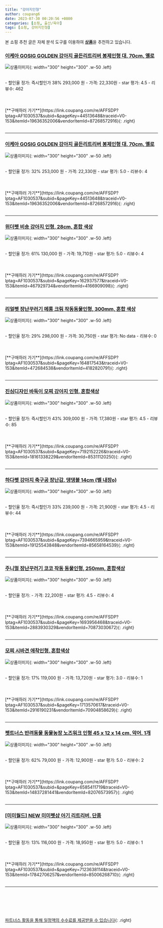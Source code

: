 ```yaml
---
title: "강아지인형"
author: coupang6
date: 2023-07-30 00:20:56 +0800
categories: [쇼핑, 출산/육아]
tags: [쇼핑, 강아지인형]
---
```


본 쇼핑 추천 글은 자체 분석 도구를 이용하여 [**상품**](https://link.coupang.com/a/bao1ui)을 추천하고 있습니다.

### [이케아 GOSIG GOLDEN 강아지 골든리트리버 봉제인형 대, 70cm, 옐로](https://link.coupang.com/re/AFFSDP?lptag=AF1030537&subid=&pageKey=44513648&traceid=V0-153&itemId=19636352006&vendorItemId=87268572916)

![상품이미지](https://thumbnail9.coupangcdn.com/thumbnails/remote/230x230ex/image/vendor_inventory/111e/15e35e736be6a146d953f58c2e95261c6f23e67aefe11abea4cc7c18a4fa.jpg){: width="300" height="300" .w-50 .left}


<br>
- 할인율 정가: 즉시할인가 38%  293,000   원
- 가격: 22,330원
- star 평가: 4.5
- 리뷰수: 462
<br>
<br>
<br>
<br>
[**구매하러 가기**](https://link.coupang.com/re/AFFSDP?lptag=AF1030537&subid=&pageKey=44513648&traceid=V0-153&itemId=19636352006&vendorItemId=87268572916){: .right}
<br>
<br>

---

### [이케아 GOSIG GOLDEN 강아지 골든리트리버 봉제인형 대, 70cm, 옐로](https://link.coupang.com/re/AFFSDP?lptag=AF1030537&subid=&pageKey=44513648&traceid=V0-153&itemId=19636352006&vendorItemId=87268572916)

![상품이미지](https://thumbnail9.coupangcdn.com/thumbnails/remote/230x230ex/image/vendor_inventory/111e/15e35e736be6a146d953f58c2e95261c6f23e67aefe11abea4cc7c18a4fa.jpg){: width="300" height="300" .w-50 .left}


<br>
- 할인율 정가: 32%  253,000   원
- 가격: 22,330원
- star 평가: 5.0
- 리뷰수: 4
<br>
<br>
<br>
<br>
[**구매하러 가기**](https://link.coupang.com/re/AFFSDP?lptag=AF1030537&subid=&pageKey=44513648&traceid=V0-153&itemId=19636352006&vendorItemId=87268572916){: .right}
<br>
<br>

---

### [위더펫 비숑 강아지 인형, 28cm, 혼합 색상](https://link.coupang.com/re/AFFSDP?lptag=AF1030537&subid=&pageKey=162937577&traceid=V0-153&itemId=467929734&vendorItemId=4166909098)

![상품이미지](https://thumbnail9.coupangcdn.com/thumbnails/remote/230x230ex/image/retail/images/2018/11/30/15/5/d2f1a441-e44d-464c-a75b-b2c38a73c648.jpg){: width="300" height="300" .w-50 .left}


<br>
- 할인율 정가: 61%  130,000   원
- 가격: 19,710원
- star 평가: 5.0
- 리뷰수: 4
<br>
<br>
<br>
<br>
[**구매하러 가기**](https://link.coupang.com/re/AFFSDP?lptag=AF1030537&subid=&pageKey=162937577&traceid=V0-153&itemId=467929734&vendorItemId=4166909098){: .right}
<br>
<br>

---

### [리얼펫 장난꾸러기 메롱 크림 작동동물인형, 300mm, 혼합 색상](https://link.coupang.com/re/AFFSDP?lptag=AF1030537&subid=&pageKey=164817543&traceid=V0-153&itemId=472684538&vendorItemId=4182820791)

![상품이미지](https://thumbnail7.coupangcdn.com/thumbnails/remote/230x230ex/image/product/image/vendoritem/2019/04/15/4182820791/4d67c0fd-1773-492b-a94d-95c738e23771.jpg){: width="300" height="300" .w-50 .left}


<br>
- 할인율 정가: 29%  298,000   원
- 가격: 30,750원
- star 평가: No data
- 리뷰수: 0
<br>
<br>
<br>
<br>
[**구매하러 가기**](https://link.coupang.com/re/AFFSDP?lptag=AF1030537&subid=&pageKey=164817543&traceid=V0-153&itemId=472684538&vendorItemId=4182820791){: .right}
<br>
<br>

---

### [진심디자인 바둑이 모찌 강아지 인형, 혼합색상](https://link.coupang.com/re/AFFSDP?lptag=AF1030537&subid=&pageKey=7192152226&traceid=V0-153&itemId=18161338229&vendorItemId=85311120250)

![상품이미지](https://thumbnail8.coupangcdn.com/thumbnails/remote/230x230ex/image/rs_quotation_api/3yjfba6p/f21f9a7eb5214ef28c55a1a06db8fd31.jpg){: width="300" height="300" .w-50 .left}


<br>
- 할인율 정가: 즉시할인가 43%  309,000   원
- 가격: 17,380원
- star 평가: 4.5
- 리뷰수: 85
<br>
<br>
<br>
<br>
[**구매하러 가기**](https://link.coupang.com/re/AFFSDP?lptag=AF1030537&subid=&pageKey=7192152226&traceid=V0-153&itemId=18161338229&vendorItemId=85311120250){: .right}
<br>
<br>

---

### [하다펫 강아지 축구공 장난감, 댕댕볼 14cm (벨 내장o)](https://link.coupang.com/re/AFFSDP?lptag=AF1030537&subid=&pageKey=7394665959&traceid=V0-153&itemId=19125543848&vendorItemId=85658164539)

![상품이미지](https://thumbnail9.coupangcdn.com/thumbnails/remote/230x230ex/image/vendor_inventory/c1f1/5a1f336962e553d45e13bfa3be58e048a8a91e9a499db3136690aece3c9c.jpg){: width="300" height="300" .w-50 .left}


<br>
- 할인율 정가: 즉시할인가 33%  239,000   원
- 가격: 21,900원
- star 평가: 4.5
- 리뷰수: 44
<br>
<br>
<br>
<br>
[**구매하러 가기**](https://link.coupang.com/re/AFFSDP?lptag=AF1030537&subid=&pageKey=7394665959&traceid=V0-153&itemId=19125543848&vendorItemId=85658164539){: .right}
<br>
<br>

---

### [주니멀 장난꾸러기 코코 작동 동물인형, 250mm, 혼합색상](https://link.coupang.com/re/AFFSDP?lptag=AF1030537&subid=&pageKey=1693956468&traceid=V0-153&itemId=2883930329&vendorItemId=70873030672)

![상품이미지](https://thumbnail7.coupangcdn.com/thumbnails/remote/230x230ex/image/retail/images/2020/06/10/19/1/8ffa51d0-084b-4565-bda4-66bcc16f2073.jpg){: width="300" height="300" .w-50 .left}


<br>
- 할인율 정가: 
- 가격: 22,200원
- star 평가: 4.5
- 리뷰수: 4
<br>
<br>
<br>
<br>
[**구매하러 가기**](https://link.coupang.com/re/AFFSDP?lptag=AF1030537&subid=&pageKey=1693956468&traceid=V0-153&itemId=2883930329&vendorItemId=70873030672){: .right}
<br>
<br>

---

### [모찌 시바견 애착인형, 혼합색상](https://link.coupang.com/re/AFFSDP?lptag=AF1030537&subid=&pageKey=1713570617&traceid=V0-153&itemId=2916190231&vendorItemId=70904858629)

![상품이미지](https://thumbnail9.coupangcdn.com/thumbnails/remote/230x230ex/image/retail/images/2020/06/17/19/8/22cdaaaa-332b-4fe4-be0e-6d32e3706fd5.jpg){: width="300" height="300" .w-50 .left}


<br>
- 할인율 정가: 17%  119,000   원
- 가격: 13,720원
- star 평가: 3.0
- 리뷰수: 1
<br>
<br>
<br>
<br>
[**구매하러 가기**](https://link.coupang.com/re/AFFSDP?lptag=AF1030537&subid=&pageKey=1713570617&traceid=V0-153&itemId=2916190231&vendorItemId=70904858629){: .right}
<br>
<br>

---

### [펫트너스 반려동물 동물농장 노즈워크 인형 45 x 12 x 14 cm, 악어, 1개](https://link.coupang.com/re/AFFSDP?lptag=AF1030537&subid=&pageKey=6585411719&traceid=V0-153&itemId=14837281441&vendorItemId=82076573957)

![상품이미지](https://thumbnail7.coupangcdn.com/thumbnails/remote/230x230ex/image/rs_quotation_api/nuf4ubwv/32d19d151c664d0dbe92889bc1c55c02.jpg){: width="300" height="300" .w-50 .left}


<br>
- 할인율 정가: 62%  79,000   원
- 가격: 12,900원
- star 평가: 5.0
- 리뷰수: 2
<br>
<br>
<br>
<br>
[**구매하러 가기**](https://link.coupang.com/re/AFFSDP?lptag=AF1030537&subid=&pageKey=6585411719&traceid=V0-153&itemId=14837281441&vendorItemId=82076573957){: .right}
<br>
<br>

---

### [[미미월드] NEW 미미펫샵 아기 리트리버, 단품](https://link.coupang.com/re/AFFSDP?lptag=AF1030537&subid=&pageKey=7123638114&traceid=V0-153&itemId=17842706257&vendorItemId=85006268710)

![상품이미지](https://thumbnail10.coupangcdn.com/thumbnails/remote/230x230ex/image/vendor_inventory/6024/249d07af304ff685b8bdaac178b63df0e4f1bf4a8baabe74732d188dbffd.jpg){: width="300" height="300" .w-50 .left}


<br>
- 할인율 정가: 13%  116,000   원
- 가격: 18,950원
- star 평가: 5.0
- 리뷰수: 1
<br>
<br>
<br>
<br>
[**구매하러 가기**](https://link.coupang.com/re/AFFSDP?lptag=AF1030537&subid=&pageKey=7123638114&traceid=V0-153&itemId=17842706257&vendorItemId=85006268710){: .right}
<br>
<br>

---
<br><br><br><br><br> [파트너스 활동을 통해 일정액의 수수료를 제공받을 수 있습니다](https://link.coupang.com/a/bao1ui){: .right}